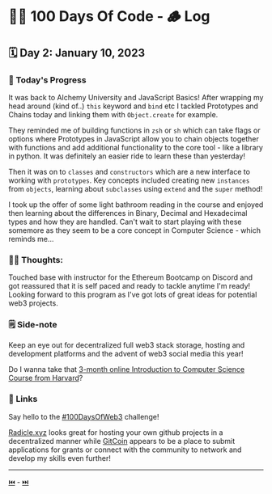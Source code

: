 # 👨‍💻 100 Days Of Code - 🪵 Log

## 🗓️ Day 2: January 10, 2023

### **🥵 Today's Progress**
It was back to Alchemy University and JavaScript Basics! After wrapping my head around (kind of..) `this` keyword and `bind` etc I tackled Prototypes and Chains today and linking them with `Object.create` for example.

They reminded me of building functions in `zsh` or `sh` which can take flags or options where Prototypes in JavaScript allow you to chain objects together with functions and add additional functionality to the core tool - like a library in python. It was definitely an easier ride to learn these than yesterday!

Then it was on to `classes` and `constructors` which are a new interface to working with `prototypes`. Key concepts included creating new `instances` from `objects`, learning about `subclasses` using `extend` and the `super` method! 

I took up the offer of some light bathroom reading in the course and enjoyed then learning about the differences in Binary, Decimal and Hexadecimal types and how they are handled. Can't wait to start playing with these somemore as they seem to be a core concept in Computer Science - which reminds me...

### **😶‍🌫 Thoughts:**
Touched base with instructor for the Ethereum Bootcamp on Discord and got reassured that it is self paced and ready to tackle anytime I'm ready! Looking forward to this program as I've got lots of great ideas for potential web3 projects.

### **🗒️ Side-note**
Keep an eye out for decentralized full web3 stack storage, hosting and development platforms and the advent of web3 social media this year!

Do I wanna take that [3-month online Introduction to Computer Science Course from Harvard](https://pll.harvard.edu/course/cs50-introduction-computer-science)?

### **🔗 Links**
Say hello to the [#100DaysOfWeb3](https://blog.developerdao.com/the-100daysofweb3-challenge) challenge!

[Radicle.xyz](https://radicle.xyz) looks great for hosting your own github projects in a decentralized manner while [GitCoin](https://gitcoin.co/) appears to be a place to submit applications for grants or connect with the community to network and develop my skills even further!

***

[⏮️](001.md) - [⏭️](003.md)